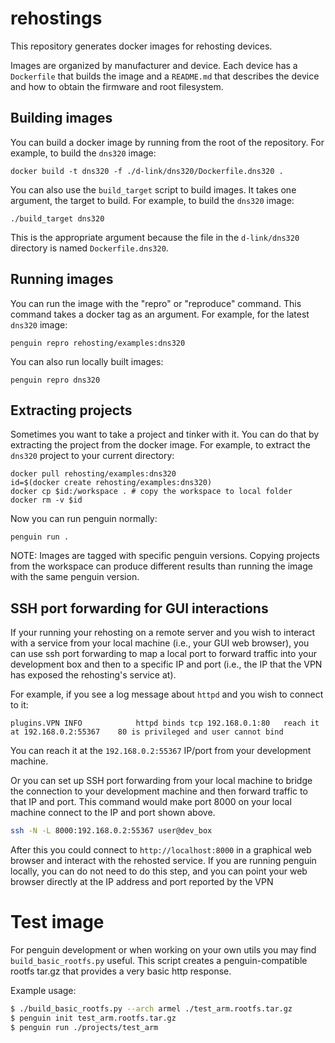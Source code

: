 # rehostings

This repository generates docker images for rehosting devices.

Images are organized by manufacturer and device. Each device has a `Dockerfile` that builds the image and a `README.md` that describes the device and how to obtain the firmware and root filesystem.

## Building images

You can build a docker image by running from the root of the repository. For example, to build the `dns320` image:
```
docker build -t dns320 -f ./d-link/dns320/Dockerfile.dns320 .
```

You can also use the `build_target` script to build images. It takes one argument, the target to build. For example, to build the `dns320` image:
```
./build_target dns320
```

This is the appropriate argument because the file in the `d-link/dns320` directory is named `Dockerfile.dns320`.

## Running images

You can run the image with the "repro" or "reproduce" command. This command takes a docker tag as an argument. For example, for the latest `dns320` image:
```
penguin repro rehosting/examples:dns320
```

You can also run locally built images:
```
penguin repro dns320
```

## Extracting projects

Sometimes you want to take a project and tinker with it. You can do that by extracting the project from the docker image. For example, to extract the `dns320` project to your current directory:
```
docker pull rehosting/examples:dns320
id=$(docker create rehosting/examples:dns320)
docker cp $id:/workspace . # copy the workspace to local folder
docker rm -v $id
```

Now you can run penguin normally:
```
penguin run .
```

NOTE: Images are tagged with specific penguin versions. Copying projects from the workspace can produce different results than running the image with the same penguin version.


## SSH port forwarding for GUI interactions

If your running your rehosting on a remote server and you wish to interact with a service from your local machine (i.e., your GUI web browser), you can use ssh port forwarding to map a local port to forward traffic into your development box and then to a specific IP and port (i.e., the IP that the VPN has exposed the rehosting's service at).

For example, if you see a log message about `httpd` and you wish to connect to it:


```
plugins.VPN INFO            httpd binds tcp 192.168.0.1:80   reach it at 192.168.0.2:55367    80 is privileged and user cannot bind
```

You can reach it at the `192.168.0.2:55367` IP/port from your development machine.

Or you can set up SSH port forwarding from your local machine to bridge the connection to your development machine and then forward traffic to that IP and port. This command would make port 8000 on your local machine connect to the IP and port shown above.

```sh
ssh -N -L 8000:192.168.0.2:55367 user@dev_box
```

After this you could connect to `http://localhost:8000` in a graphical web browser and interact with the rehosted service. If you are running penguin locally, you can do not need to do this step, and you can point your web browser directly at the IP address and port reported by the VPN

# Test image

For penguin development or when working on your own utils you may find `build_basic_rootfs.py` useful.  This script creates a penguin-compatible rootfs tar.gz that provides a very basic http response.

Example usage:
```sh
$ ./build_basic_rootfs.py --arch armel ./test_arm.rootfs.tar.gz
$ penguin init test_arm.rootfs.tar.gz
$ penguin run ./projects/test_arm
```
